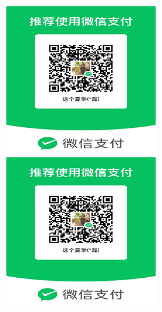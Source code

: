 <img height="400px" src="./images/wx-sq.jpg" width="400px" alt=""/>

<img height="400px" src="./images/wx-sq.jpg" width="400px" alt=""/>